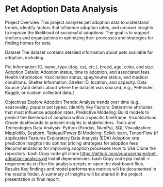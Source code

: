 # Pet Adoption Data Analysis
Project Overview
This project analyzes pet adoption data to understand trends, identify factors that influence adoption rates, and uncover insights to improve the likelihood of successful adoptions. The goal is to support shelters and organizations in optimizing their processes and strategies for finding homes for pets.

Dataset
The dataset contains detailed information about pets available for adoption, including:

Pet Information: ID, name, type (dog, cat, etc.), breed, age, color, and size.
Adoption Details: Adoption status, time to adoption, and associated fees.
Health Information: Vaccination status, spay/neuter status, and medical conditions.
Shelter Information: Shelter ID, location, and capacity.
Data Source
[Add details about where the dataset was sourced, e.g., PetFinder, Kaggle, or custom collected data.]

Objectives
Explore Adoption Trends: Analyze trends over time (e.g., seasonality, popular pet types).
Identify Key Factors: Determine attributes that most influence adoption rates.
Predictive Modeling: Build models to predict the likelihood of adoption within a specific timeframe.
Visualizations: Create dashboards to present insights to stakeholders.
Tools and Technologies
Data Analysis: Python (Pandas, NumPy), SQL
Visualization: Matplotlib, Seaborn, Tableau/Power BI
Modeling: Scikit-learn, TensorFlow (if applicable)
Features
Exploratory Data Analysis (EDA)
Adoption rate prediction
Insights into optimal pricing strategies for adoption fees
Recommendations for improving adoption processes
How to Use
Clone the repository:
bash
Copy code
git clone https://github.com/yourusername/pet-adoption-analysis.git
Install dependencies:
bash
Copy code
pip install -r requirements.txt
Run the analysis scripts or open the dashboard files.
Results
Key findings and model performance metrics will be documented in the results folder. A summary of insights will be shared in the project presentation or final report.
